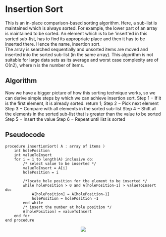 # Insertion Sort
This is an in-place comparison-based sorting algorithm. Here, a sub-list is maintained
which is always sorted. For example, the lower part of an array is maintained to be sorted.
An element which is to be 'insert'ed in this sorted sub-list, has to find its appropriate place
and then it has to be inserted there. Hence the name, insertion sort.<br>
The array is searched sequentially and unsorted items are moved and inserted into the
sorted sub-list (in the same array). This algorithm is not suitable for large data sets as its
average and worst case complexity are of Ο(n2), where n is the number of items.

## Algorithm
Now we have a bigger picture of how this sorting technique works, so we can derive simple
steps by which we can achieve insertion sort.
    Step 1 − If it is the first element, it is already sorted. return 1;
    Step 2 − Pick next element
    Step 3 − Compare with all elements in the sorted sub-list
    Step 4 − Shift all the elements in the sorted sub-list that is greater than the value to be sorted
    Step 5 − Insert the value
    Step 6 − Repeat until list is sorted
    
## Pseudocode
    procedure insertionSort( A : array of items )
        int holePosition
        int valueToInsert
        for i = 1 to length(A) inclusive do: 
            /* select value to be inserted */
            valueToInsert = A[i]
            holePosition = i
          
            /*locate hole position for the element to be inserted */
            while holePosition > 0 and A[holePosition-1] > valueToInsert do:
                A[holePosition] = A[holePosition-1]
                holePosition = holePosition -1
            end while
            /* insert the number at hole position */
            A[holePosition] = valueToInsert
        end for
    end procedure

<p align="center">
    <img src="http://www.geeksforgeeks.org/wp-content/uploads/gq/2013/03/insertion-sort.png"?raw="true">
</p>

